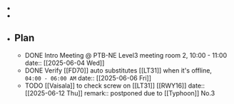 -
-
- ## Plan
	- DONE Intro Meeting @ PTB-NE Level3 meeting room 2, 10:00 - 11:00
	  date:: [[2025-06-04 Wed]]
	- DONE Verify [[FD70]] auto substitutes [[LT31]] when it's offline, `04:00 - 06:00 AM`
	  date:: [[2025-06-06 Fri]]
	- TODO [[Vaisala]] to check screw on [[LT31]] [[RWY16]]
	  date:: [[2025-06-12 Thu]]
	  remark:: postponed due to [[Typhoon]] No.3